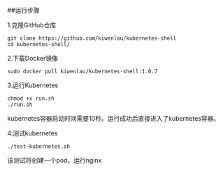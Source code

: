 ##运行步骤

1.克隆GitHub仓库

```
git clone https://github.com/kiwenlau/kubernetes-shell
cd kubernetes-shell/
```

2.下载Docker镜像

```
sudo docker pull kiwenlau/kubernetes-shell:1.0.7
```

3.运行Kubernetes

```
chmod +x run.sh
./run.sh
```

kubernetes容器启动时间需要10秒。运行成功后直接进入了kubernetes容器。

4.测试kubernetes

```
./test-kubernetes.sh 
```

该测试将创建一个pod，运行nginx




